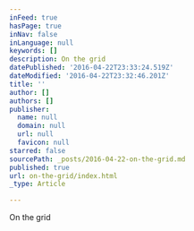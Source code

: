 ```yaml
---
inFeed: true
hasPage: true
inNav: false
inLanguage: null
keywords: []
description: On the grid
datePublished: '2016-04-22T23:33:24.519Z'
dateModified: '2016-04-22T23:32:46.201Z'
title: ''
author: []
authors: []
publisher:
  name: null
  domain: null
  url: null
  favicon: null
starred: false
sourcePath: _posts/2016-04-22-on-the-grid.md
published: true
url: on-the-grid/index.html
_type: Article

---
```

On the grid